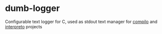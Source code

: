 # dumb-logger
Configurable text logger for C, used as stdout text manager for [compilo](https://github.com/ProjSystInfo-4IR/compilo) and [interpreto](https://github.com/ProjSystInfo-4IR/compilo) projects
